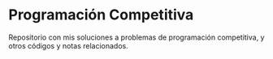 # Programación Competitiva
Repositorio con mis soluciones a problemas de programación competitiva,
y otros códigos y notas relacionados.

